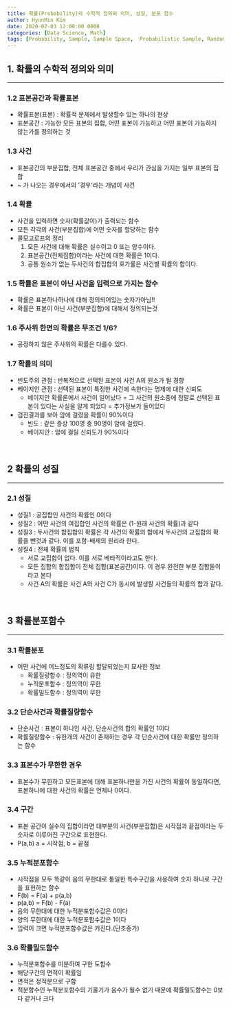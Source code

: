 ```yaml
---
title: 확률(Probability)의 수학적 정의와 의미, 성질, 분포 함수
author: HyunMin Kim
date: 2020-02-03 12:00:00 0000
categories: [Data Science, Math]
tags: [Probability, Sample, Sample Space,  Probabilistic Sample, Random Space, Frequentist, Bayesian] 
---
```


## 1. 확률의 수학적 정의와 의미
---

### 1.2 표본공간과 확률표본
- 확률표본(표본) : 확률적 문제에서 발생할수 있는 하나의 현상
- 표본공간 : 가능한 모든 표본의 집합, 어떤 표본이 가능하고 어떤 표본이 가능하지 않는가를 정의하는 것

### 1.3 사건
- 표본공간의 부분집합, 전체 표본공간 중에서 우리가 관심을 가지는 일부 표본의 집합
- ~ 가 나오는 경우에서의 '경우'라는 개념이 사건

### 1.4 확률
- 사건을 입력하면 숫자(확률값이)가 출력되는 함수
- 모든 각각의 사건(부분집합)에 어떤 숫자를 할당하는 함수
- 콜모고로프의 정리
	1. 모든 사건에 대해 확률은 실수이고 0 또는 양수이다.
	2. 표본공간(전체집합)이라는 사건에 대한 확률은 1이다.
	3. 공통 원소가 없는 두사건의 합집합의 호가률은 사건별 확률의 합이다.

### 1.5 확률은 표본이 아닌 사건을 입력으로 가지는 함수
- 확률은 표본하나하나에 대해 정의되어있는 숫자가아님!!
- 확률은 표본이 아닌 사건(부분집합)에 대해서 정의되는것

### 1.6 주사위 한면의 확률은 무조건 1/6?
- 공정하지 않은 주사위의 확률은 다를수 있다.

### 1.7 확률의 의미
- 빈도주의 관점 : 반복적으로 선택된 표본이 사건 A의 원소가 될 경향
- 베이지안 관점 : 선택된 표본이 특정한 사건에 속한다는 명제에 대한 신뢰도
	- 베이지안 확률론에서 사건이 일어났다 = 그 사건의 원소중에 정말로 선택된 표본이 있다는 사실을 알게 되었다 = 추가정보가 들어있다
- 검진결과를 보아 암에 걸렸을 확률이 90%이다
	- 빈도 : 같은 증상 100명 중 90명이 암에 걸렸다.
	- 베이지안 : 암에 걸릴 신뢰도가 90%이다

<br>

## 2 확률의 성질
---

### 2.1 성질
- 성질1 : 공집합인 사건의 확률인 0이다
- 성질2 : 어떤 사건의 여집합인 사건의 확률은 (1-원래 사건의 확률)과 같다
- 성질3 : 두사건의 합집합의 확률은 각 사건의 확률의 합에서 두사건의 교집합의 확률을 뺀것과 같다. 이를 포함-배제의 원리라 한다.
- 성질4 : 전체 확률의 법칙
	- 서로 교집합이 없다. 이를 서로 베타적이라고도 한다.
	- 모든 집합의 합집합이 전체 집합(표본공간)이다. 이 경우 완전한 부분 집합들이라고 본다
	- 사건 A의 확률은 사건 A와 사건 C가 동시에 발생할 사건들의 확률의 합과 같다.

<br>

## 3 확률분포함수
---

### 3.1 확률분포
- 어떤 사건에 어느정도의 확류링 할달되었는지 묘사한 정보
	- 확률질량함수 : 정의역이 유한
	- 누적분포함수 : 정의역이 무한
	- 확률밀도함수 : 정의역이 무한

### 3.2 단순사건과 확률질량함수
- 단순사건 : 표본이 하나인 사건, 단순사건의 합의 확률인 1이다
- 확률질량함수 : 유한개의 사건이 존재하는 경우 각 단순사건에 대한 확률만 정의하는 함수

### 3.3 표본수가 무한한 경우
- 표본수가 무한하고 모든표본에 대해 표본하나만을 가진 사건의 확률이 동일하다면, 표본하나에 대한 사건의 확률은 언제나 0이다.

### 3.4 구간
- 표본 공간이 실수의 집합이라면 대부분의 사건(부분집합)은 시작점과 끝점이라는 두숫자로 이루어진 구간으로 표현한다.
- P(a,b) a = 시작점, b = 끝점

### 3.5 누적분포함수
- 시작점을 모두 똑같이 음의 무한대로 통일한 특수구간을 사용하여 숫자 하나로 구간을 표현하는 함수
- F(b) = F(a) + p(a,b)
- p(a,b) = F(b) - F(a)
- 음의 무한대에 대한 누적분포함수값은 0이다
- 양의 무한대에 대한 누적분포함수값은 1이다
- 입력이 크면 누적분포함수값은 커진다.(단조증가)

### 3.6 확률밀도함수
- 누적분포함수를 미분하여 구한 도함수
- 해당구간의 면적이 확률임
- 면적은 정적분으로 구함
- 적분함수인 누적분포함수의 기울기가 음수가 될수 없기 때문에 확률밀도함수는 0보다 같거나 크다